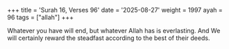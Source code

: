 +++
title = 'Surah 16, Verses 96'
date = '2025-08-27'
weight = 1997
ayah = 96
tags = ["allah"]
+++

Whatever you have will end, but whatever Allah has is everlasting. And We will certainly reward the steadfast according to the best of their deeds.